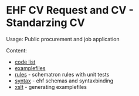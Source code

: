 # EHF CV Request and CV - Standarzing CV

Usage: Public procurement and job application

Content: 
* [code list](https://github.com/juppsi/ehf-cv/tree/master/src/codelist)
* [examplefiles](https://github.com/juppsi/ehf-cv/tree/master/src/example) 
* [rules](https://github.com/juppsi/ehf-cv/tree/master/src/rules/sch)  - schematron rules with unit tests
* [syntax](https://github.com/juppsi/ehf-cv/tree/master/src/syntax) - ehf schemas and syntaxbinding
* [xslt](https://github.com/juppsi/ehf-cv/tree/master/src/xslt) - generating examplefiles 

